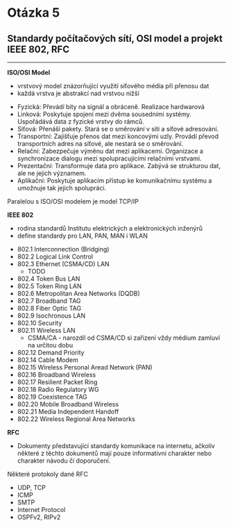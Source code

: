 # Otázka 5

## Standardy počítačových sítí, OSI model a projekt IEEE 802, RFC
---

**ISO/OSI Model**
* vrstvový model znázorňující využití síťového média při přenosu dat
* každá vrstva je abstrakcí nad vrstvou nižší

- Fyzická: Převádí bity na signál a obráceně. Realizace hardwarová
- Linková: Poskytuje spojení mezi dvěma sousedními systémy. Uspořádává data z fyzické vrstvy do rámců.
- Síťová: Přenáší pakety. Stará se o směrování v síti a síťové adresování.
- Transportní: Zajišťuje přenos dat mezi koncovými uzly. Provádí převod transportních adres na síťové, ale nestará se o směrování.
- Relační: Zabezpečuje výměnu dat mezi aplikacemi. Organizace a synchronizace dialogu mezi spolupracujícími relačními vrstvami.
- Prezentační: Transformuje data pro aplikace. Zabývá se strukturou dat, ale ne jejich významem.
- Aplikační: Poskytuje aplikacím přístup ke komunikačnímu systému a umožnuje tak jejich spolupráci.

Paralelou s ISO/OSI modelem je model TCP/IP

**IEEE 802**
- rodina standardů Institutu elektrických a elektronických inženýrů
- define standardy pro LAN, PAN, MAN i WLAN

* 802.1 Interconnection (Bridging)
* 802.2 Logical Link Control
* 802.3 Ethernet (CSMA/CD) LAN
	* TODO
* 802.4 Token Bus LAN
* 802.5 Token Ring LAN
* 802.6 Metropolitan Area Networks (DQDB)
* 802.7 Broadband TAG
* 802.8 Fiber Optic TAG
* 802.9 Isochronous LAN
* 802.10 Security
* 802.11 Wireless LAN
	* CSMA/CA - narozdíl od CSMA/CD si zařízení vždy médium zamluví na určitou dobu
* 802.12 Demand Priority
* 802.14 Cable Modem
* 802.15 Wireless Personal Aread Network (PAN)
* 802.16 Broadband Wireless
* 802.17 Resilient Packet Ring
* 802.18 Radio Regulatory WG
* 802.19 Coexistence TAG
* 802.20 Mobile Broadband Wireless
* 802.21 Media Independent Handoff
* 802.22 Wireless Regional Area Networks

**RFC**
- Dokumenty představující standardy komunikace na internetu, ačkoliv některé z těchto dokumentů mají pouze informativní charakter nebo charakter návodu či doporučení.

Některé protokoly dané RFC
- UDP, TCP
- ICMP
- SMTP
- Internet Protocol
- OSPFv2, RIPv2